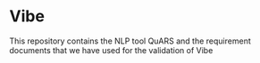 # Vibe
This repository contains the NLP tool QuARS and the requirement documents that we have used for the validation of Vibe
